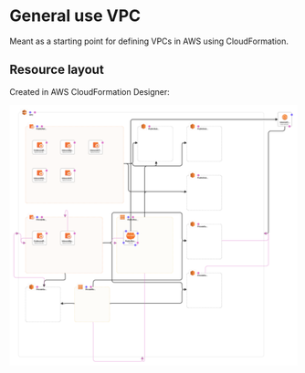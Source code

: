 # General use VPC

Meant as a starting point for defining VPCs in AWS using CloudFormation.

## Resource layout

Created in AWS CloudFormation Designer:

![Resource layout](general-vpc-designer.png)